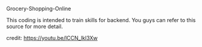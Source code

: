 Grocery-Shopping-Online

This coding is intended to train skills for backend. You guys can refer to this source for more detail.

credit: https://youtu.be/lCCN_lkl3Xw
